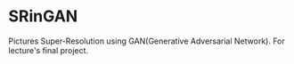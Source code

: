 # SRinGAN
Pictures Super-Resolution using GAN(Generative Adversarial Network). For lecture's final project.
